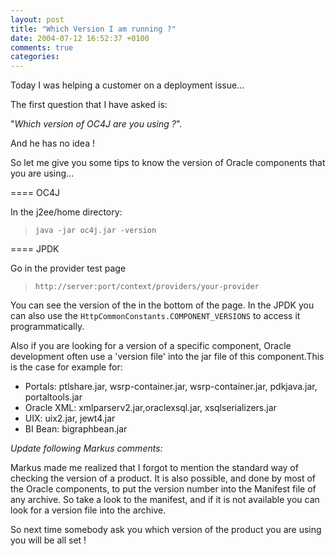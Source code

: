 ```yaml
---
layout: post
title: "Which Version I am running ?"
date: 2004-07-12 16:52:37 +0100
comments: true
categories:
---
```


Today I was helping a customer on a deployment issue...


The first question that I have asked is:

"*Which version of OC4J are you using ?*".

And he has no idea !


So let me give you some tips to know the version of Oracle components that you are using...

<!-- more -->

====
OC4J

In the j2ee/home directory:

>`java -jar oc4j.jar -version`

====
JPDK

Go in the provider test page

>`http://server:port/context/providers/your-provider`

You can see the version of the in the bottom of the page. In the JPDK you can also use the `HttpCommonConstants.COMPONENT_VERSIONS` to access it programmatically.


Also if you  are looking for a version of a specific component, Oracle development often use a 'version file' into the jar file of this component.This is the case for example for:


* Portals: ptlshare.jar, wsrp-container.jar, wsrp-container.jar, pdkjava.jar, portaltools.jar
* Oracle XML: xmlparserv2.jar,oraclexsql.jar, xsqlserializers.jar
* UIX: uix2.jar, jewt4.jar
* BI Bean: bigraphbean.jar

*Update following Markus comments:*

Markus made me realized that I forgot to mention the standard way of checking the version of a product. It is also possible, and done by most of the Oracle components, to put the version number into the Manifest file of any archive. So take a look to the manifest, and if it is not available you can look for a version file into the archive.


So next time somebody ask you which version of the product you are using you will be all set !
